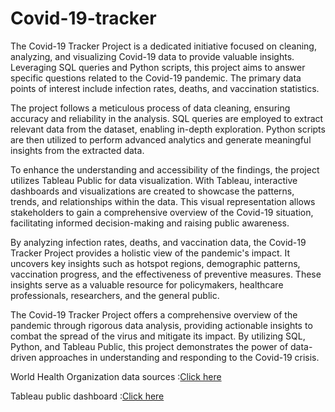 # Covid-19-tracker
The Covid-19 Tracker Project is a dedicated initiative focused on cleaning, analyzing, and visualizing Covid-19 data to provide valuable insights. Leveraging SQL queries and Python scripts, this project aims to answer specific questions related to the Covid-19 pandemic. The primary data points of interest include infection rates, deaths, and vaccination statistics.

The project follows a meticulous process of data cleaning, ensuring accuracy and reliability in the analysis. SQL queries are employed to extract relevant data from the dataset, enabling in-depth exploration. Python scripts are then utilized to perform advanced analytics and generate meaningful insights from the extracted data.

To enhance the understanding and accessibility of the findings, the project utilizes Tableau Public for data visualization. With Tableau, interactive dashboards and visualizations are created to showcase the patterns, trends, and relationships within the data. This visual representation allows stakeholders to gain a comprehensive overview of the Covid-19 situation, facilitating informed decision-making and raising public awareness.

By analyzing infection rates, deaths, and vaccination data, the Covid-19 Tracker Project provides a holistic view of the pandemic's impact. It uncovers key insights such as hotspot regions, demographic patterns, vaccination progress, and the effectiveness of preventive measures. These insights serve as a valuable resource for policymakers, healthcare professionals, researchers, and the general public.

The Covid-19 Tracker Project offers a comprehensive overview of the pandemic through rigorous data analysis, providing actionable insights to combat the spread of the virus and mitigate its impact. By utilizing SQL, Python, and Tableau Public, this project demonstrates the power of data-driven approaches in understanding and responding to the Covid-19 crisis.

World Health Organization data sources :[Click here](https://covid19.who.int/data)

Tableau public dashboard :[Click here]([https://pubn](https://public.tableau.com/views/Covid19_16855480875580/Infection?:language=en-GB&:display_count=n&:origin=viz_share_link))
